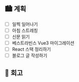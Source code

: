 ## 🏙️ 계획

- [ ] 일찍 일어나기
- [ ] 아침 스트레칭
- [ ] 신문 읽기
- [ ] 베스트라빈스 Vue3 마이그레이션
- [ ] React 스택 정리하기
- [ ] 블로그 글 작성하기

## 🌆 회고
